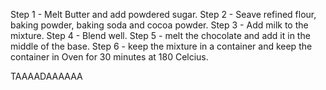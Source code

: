 Step 1 - Melt Butter and add powdered sugar.
Step 2 - Seave refined flour, baking powder, baking soda and cocoa powder.
Step 3 - Add milk to the mixture.
Step 4 - Blend well.
Step 5 - melt the chocolate and add it in the middle of the base.
Step 6 - keep the mixture in a container and keep the container in Oven for 30 minutes at 180 Celcius.

TAAAADAAAAAA